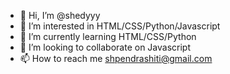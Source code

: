 - 👋 Hi, I’m @shedyyy
- 👀 I’m interested in HTML/CSS/Python/Javascript
- 🌱 I’m currently learning HTML/CSS/Python
- 💞️ I’m looking to collaborate on Javascript
- 📫 How to reach me shpendrashiti@gmail.com

<!---
shedyyy/shedyyy is a ✨ special ✨ repository because its `README.md` (this file) appears on your GitHub profile.
You can click the Preview link to take a look at your changes.
--->
